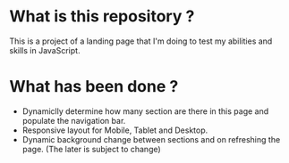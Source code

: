 # What is this repository ?
This is a project of a landing page that I'm doing to test my abilities and skills in JavaScript.

# What has been done ?
- Dynamiclly determine how many section are there in this page and populate the navigation bar.
- Responsive layout for Mobile, Tablet and Desktop.
- Dynamic background change between sections and on refreshing the page. (The later is subject to change)
